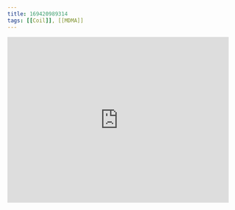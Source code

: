 ```yaml
---
title: 169420989314
tags: [[Coil]], [[MDMA]]
---
```

<iframe allow="accelerometer; autoplay; clipboard-write; encrypted-media; gyroscope; picture-in-picture" allowfullscreen="" frameborder="0" height="375" id="youtube_iframe" src="https://www.youtube.com/embed/JiXxpTyrSGI?feature=oembed&amp;enablejsapi=1&amp;origin=https://safe.txmblr.com&amp;wmode=opaque" width="500"></iframe>